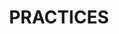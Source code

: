 ---
# Featured tags need to have either the `list` or `grid` layout (PRO only).
layout: grid

# The title of the tag's page.
title: PRACTICES

# The name of the tag, used in a post's front matter (e.g. tags: [<slug>]).
slug: practice

show_collection: practice

# (Optional) Write a short (~150 characters) description of this featured tag.
description: >
 “내면에서 ‘너는 그림에 재능이 없어’라는 말이 들려오면, 그때는 반드시 그림을 그려라. 그 소리는 당신이 그림을 그릴 때 비로소 잠잠해진다.” 

# (Optional) You can disable grouping posts by date.
# no_groups: true

# Exclude this example category from the sitemap.
# DON'T USE THIS SETTING IN YOUR CATEGORIES!
sitemap: false
---